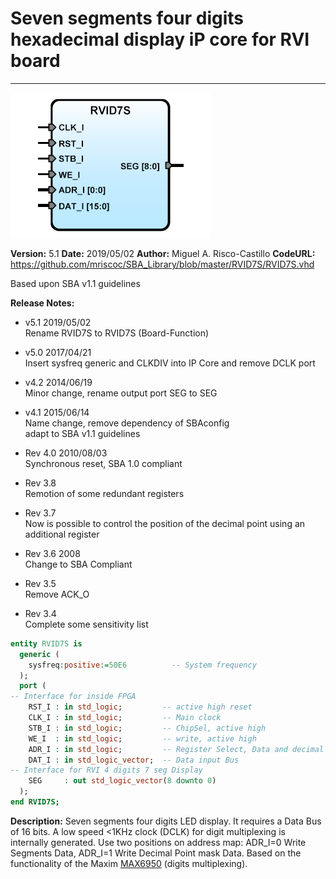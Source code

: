 # **Seven segments four digits hexadecimal display iP core  for RVI board**
- - - 
![](image.png)   

**Version:** 5.1
**Date:** 2019/05/02
**Author:** Miguel A. Risco-Castillo
**CodeURL:** https://github.com/mriscoc/SBA_Library/blob/master/RVID7S/RVID7S.vhd  

Based upon SBA v1.1 guidelines

**Release Notes:**

- v5.1 2019/05/02  
  Rename RVID7S to RVID7S (Board-Function)  

- v5.0 2017/04/21  
  Insert sysfreq generic and CLKDIV into IP Core and remove DCLK port  

- v4.2 2014/06/19  
  Minor change, rename output port SEG to SEG  

- v4.1 2015/06/14  
  Name change, remove dependency of SBAconfig  
  adapt to SBA v1.1 guidelines  

- Rev 4.0 2010/08/03  
  Synchronous reset, SBA 1.0 compliant  

- Rev 3.8  
  Remotion of some redundant registers  

- Rev 3.7  
  Now is possible to control the position of the decimal point using an 
  additional register  

- Rev 3.6 2008  
  Change to SBA Compliant  

- Rev 3.5  
  Remove ACK_O  

- Rev 3.4  
  Complete some sensitivity list  


```vhdl
entity RVID7S is
  generic (
    sysfreq:positive:=50E6          -- System frequency
  );
  port (
-- Interface for inside FPGA
    RST_I : in std_logic;         -- active high reset
    CLK_I : in std_logic;         -- Main clock
    STB_I : in std_logic;         -- ChipSel, active high
    WE_I  : in std_logic;         -- write, active high
    ADR_I : in std_logic;         -- Register Select, Data and decimal point.
    DAT_I : in std_logic_vector;  -- Data input Bus
-- Interface for RVI 4 digits 7 seg Display
    SEG     : out std_logic_vector(8 downto 0)
  );
end RVID7S;
```

**Description:**
Seven segments four digits LED display. It requires a Data Bus of 16 bits.
A low speed <1KHz clock (DCLK) for digit multiplexing is internally generated.
Use two positions on address map: ADR_I=0 Write Segments Data,
ADR_I=1 Write Decimal Point mask Data. Based on the functionality of the
Maxim [MAX6950] (digits multiplexing).

[MAX6950]:MAX6950-MAX6951.pdf
